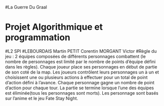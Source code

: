 #La Guerre Du Graal
# Projet Algorithmique et programmation
#L2 SPI
#LEBOURDAIS Martin PETIT Corentin MORGANT Victor
#Règle du jeu : 2 équipes composées de différents personnages combattent (le nombre de personnages est limité par le nombre de points d’équipe défini dans les règles). Chaque joueur place ses personnages en début de partie de son coté de la map. Les joueurs contrôlent leurs personnages un à un et choisissent une ou plusieurs actions à effectuer pour un total de point d’action défini à l’avance. Chaque personnage gagne un nombre de point d’action pour chaque tour.
La partie se termine lorsque l’une des équipes est éliminée(tous les personnages sont morts).
Les personnage sont basés sur l’anime  et le jeu Fate Stay Night.